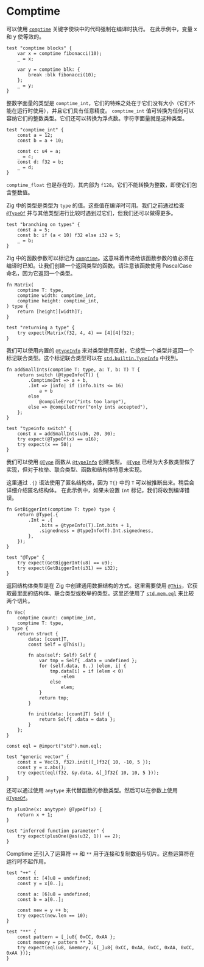 # Comptime

可以使用 [`comptime`](https://ziglang.org/documentation/master/#comptime) 关键字使块中的代码强制在编译时执行。
在此示例中，变量 x 和 y 使等效的。

```zig
test "comptime blocks" {
    var x = comptime fibonacci(10);
    _ = x;

    var y = comptime blk: {
        break :blk fibonacci(10);
    };
    _ = y;
}
```

整数字面量的类型是 `comptime_int`，它们的特殊之处在于它们没有大小（它们不能在运行时使用），并且它们具有任意精度。
 `comptime_int` 值可转换为任何可以容纳它们的整数类型。它们还可以转换为浮点数。字符字面量就是这种类型。

```zig
test "comptime_int" {
    const a = 12;
    const b = a + 10;

    const c: u4 = a;
    _ = c;
    const d: f32 = b;
    _ = d;
}
```

`comptime_float` 也是存在的，其内部为 `f128`。它们不能转换为整数，即使它们包含整数值。

Zig 中的类型是类型为 `type` 的值。这些值在编译时可用。我们之前通过检查 [`@TypeOf`](https://ziglang.org/documentation/master/#TypeOf) 并与其他类型进行比较时遇到过它们，但我们还可以做得更多。

```zig
test "branching on types" {
    const a = 5;
    const b: if (a < 10) f32 else i32 = 5;
    _ = b;
}
```

Zig 中的函数参数可以标记为 [`comptime`](https://ziglang.org/documentation/master/#comptime)。这意味着传递给该函数参数的值必须在编译时已知。让我们创建一个返回类型的函数。请注意该函数使用 PascalCase 命名，因为它返回一个类型。

```zig
fn Matrix(
    comptime T: type,
    comptime width: comptime_int,
    comptime height: comptime_int,
) type {
    return [height][width]T;
}

test "returning a type" {
    try expect(Matrix(f32, 4, 4) == [4][4]f32);
}
```

我们可以使用内置的 [`@typeInfo`](https://ziglang.org/documentation/master/#typeInfo) 来对类型使用反射，它接受一个类型并返回一个标记联合类型。这个标记联合类型可以在 [`std.builtin.TypeInfo`](https://ziglang.org/documentation/master/std/#std;builtin.TypeInfo) 中找到。

```zig
fn addSmallInts(comptime T: type, a: T, b: T) T {
    return switch (@typeInfo(T)) {
        .ComptimeInt => a + b,
        .Int => |info| if (info.bits <= 16)
            a + b
        else
            @compileError("ints too large"),
        else => @compileError("only ints accepted"),
    };
}

test "typeinfo switch" {
    const x = addSmallInts(u16, 20, 30);
    try expect(@TypeOf(x) == u16);
    try expect(x == 50);
}
```

我们可以使用 [`@Type`](https://ziglang.org/documentation/master/#Type) 函数从 [`@typeInfo`](https://ziglang.org/documentation/master/#typeInfo) 创建类型。
[`@Type`](https://ziglang.org/documentation/master/#Type) 已经为大多数类型做了实现，但对于枚举、联合类型、函数和结构体特意未实现。

这里通过 `.{}` 语法使用了匿名结构体，因为 `T{}` 中的 `T` 可以被推断出来。稍后会详细介绍匿名结构体。
在此示例中，如果未设置 `Int` 标记，我们将收到编译错误。

```zig
fn GetBiggerInt(comptime T: type) type {
    return @Type(.{
        .Int = .{
            .bits = @typeInfo(T).Int.bits + 1,
            .signedness = @typeInfo(T).Int.signedness,
        },
    });
}

test "@Type" {
    try expect(GetBiggerInt(u8) == u9);
    try expect(GetBiggerInt(i31) == i32);
}
```

返回结构体类型是在 Zig 中创建通用数据结构的方式。这里需要使用 [`@This`](https://ziglang.org/documentation/master/#This)，它获取最里面的结构体、联合类型或枚举的类型。这里还使用了 [`std.mem.eql`](https://ziglang.org/documentation/master/std/#std;mem.eql) 来比较两个切片。

```zig
fn Vec(
    comptime count: comptime_int,
    comptime T: type,
) type {
    return struct {
        data: [count]T,
        const Self = @This();

        fn abs(self: Self) Self {
            var tmp = Self{ .data = undefined };
            for (self.data, 0..) |elem, i| {
                tmp.data[i] = if (elem < 0)
                    -elem
                else
                    elem;
            }
            return tmp;
        }

        fn init(data: [count]T) Self {
            return Self{ .data = data };
        }
    };
}

const eql = @import("std").mem.eql;

test "generic vector" {
    const x = Vec(3, f32).init([_]f32{ 10, -10, 5 });
    const y = x.abs();
    try expect(eql(f32, &y.data, &[_]f32{ 10, 10, 5 }));
}
```

还可以通过使用 `anytype` 来代替函数的参数类型。然后可以在参数上使用 [`@TypeOf`](https://ziglang.org/documentation/master/#TypeOf)。

```zig
fn plusOne(x: anytype) @TypeOf(x) {
    return x + 1;
}

test "inferred function parameter" {
    try expect(plusOne(@as(u32, 1)) == 2);
}
```

Comptime 还引入了运算符 `++` 和 `**` 用于连接和复制数组与切片。这些运算符在运行时不起作用。

```zig
test "++" {
    const x: [4]u8 = undefined;
    const y = x[0..];

    const a: [6]u8 = undefined;
    const b = a[0..];

    const new = y ++ b;
    try expect(new.len == 10);
}

test "**" {
    const pattern = [_]u8{ 0xCC, 0xAA };
    const memory = pattern ** 3;
    try expect(eql(u8, &memory, &[_]u8{ 0xCC, 0xAA, 0xCC, 0xAA, 0xCC, 0xAA }));
}
```

